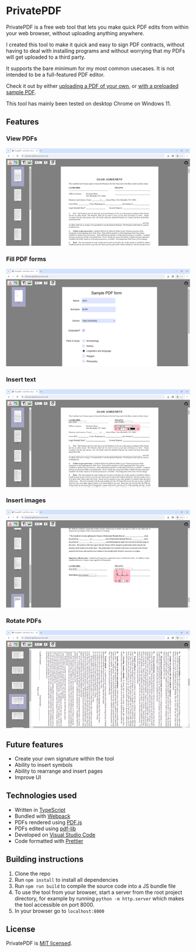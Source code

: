 # PrivatePDF

PrivatePDF is a free web tool that lets you make quick PDF edits from within your web browser, without uploading anything anywhere.

I created this tool to make it quick and easy to sign PDF contracts, without having to deal with installing programs and without worrying that my PDFs will get uploaded to a third party.

It supports the bare minimum for my most common usecases. It is not intended to be a full-featured PDF editor.

Check it out by either [uploading a PDF of your own](https://photown.github.io/private-pdf/), or [with a preloaded sample PDF](https://photown.github.io/private-pdf/?pdf=https://raw.githubusercontent.com/photown/private-pdf/09b3a899cbce5ba2d5241110e944139d7f7e161a/readme/sample.pdf).

This tool has mainly been tested on desktop Chrome on Windows 11.

## Features

### View PDFs

![<img src="readme/view_pdfs.png">](readme/view_pdfs.png)

### Fill PDF forms

![<img src="readme/fill_forms.png">](readme/fill_forms.png)

### Insert text

![<img src="readme/insert_text.png">](readme/insert_text.png)

### Insert images

![<img src="readme/insert_images.png">](readme/insert_images.png)

### Rotate PDFs

![<img src="readme/rotate_pdfs.png">](readme/rotate_pdfs.png)

## Future features

- Create your own signature within the tool
- Ability to insert symbols
- Ability to rearrange and insert pages
- Improve UI

## Technologies used

- Written in [TypeScript](https://www.typescriptlang.org/)
- Bundled with [Webpack](https://webpack.js.org/)
- PDFs rendered using [PDF.js](https://mozilla.github.io/pdf.js/)
- PDFs edited using [pdf-lib](https://github.com/Hopding/pdf-lib)
- Developed on [Visual Studio Code](https://code.visualstudio.com/)
- Code formatted with [Prettier](https://prettier.io/)

## Building instructions

1. Clone the repo
2. Run `npm install` to install all dependencies
3. Run `npm run build` to compile the source code into a JS bundle file
4. To use the tool from your browser, start a server from the root project directory, for example by running `python -m http.server` which makes the tool accessible on port 8000.
5. In your browser go to `localhost:8000`

## License

PrivatePDF is [MIT licensed](LICENSE).

